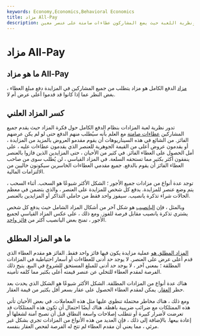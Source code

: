 ```yaml
---
keywords: Economy,Economics,Behavioral Economics
title: مزاد All-Pay
description: مزاد جميع الأجور هو مفهوم اقتصادي ونظرية اللعبة حيث يضع المشاركون عطاءات صامتة على عنصر معين.
---
```


# مزاد All-Pay
## ما هو مزاد All-Pay

[مزاد](/auction) الدفع الكامل هو مزاد يتطلب من جميع المشاركين في المزايدة دفع مبلغ العطاء ، بغض النظر عما إذا كانوا قد قدموا أعلى عرض أم لا.

## كسر المزاد العلني

تدور نظرية لعبة المزادات بنظام الدفع الكامل حول فكرة المزاد حيث يقدم جميع المشاركين [عطاءات صامتة](/bid) مع العلم بأنه سيُطلب منهم الدفع حتى لو لم يكن عرضهم الفائز. من الشائع في هذه السيناريوهات أن يقوم مقدمو العروض بالمزيد من المزايدة ، أو يقدمون عروض أعلى من القيمة الجوهرية للعنصر الذي يقدمون عطاءات عليه ، على أمل الحصول على العطاء الفائز. في كثير من الأحيان ، حتى المزايدين الذين فازوا بالعنصر ينفقون أكثر بكثير مما تستحقه السلعة. في المزاد القياسي ، لن يُطلب سوى من صاحب العطاء الفائز أن يقوم بالدفع. جميع مقدمي العطاءات الخاسرين سيكونون خاليين من الالتزامات المالية.

توجد عدة أنواع من مزادات جميع الأجور ؛ الشكل الأكثر شيوعًا هو السحب. أثناء السحب ، يتم وضع عنصر للمزايدة. يدفع كل شخص للمزايدة على العنصر ، والذي يتضمن في معظم الحالات شراء تذكرة يانصيب. سيفوز واحد فقط من حاملي التذاكر أو المزايدين بالعنصر.

وبالمثل ، فإن [اليانصيب](/lottery) هو شكل آخر من أشكال المزاد الشامل حيث يدفع كل شخص يشتري تذكرة يانصيب مقابل فرصة للفوز. ومع ذلك ، على عكس المزاد القياسي لجميع الأجور ، تمنح بعض اليانصيب أكثر من [فائز واحد](/winnerscurse).

## ما هو المزاد المطلق

[المزاد المطلق هو](/absolute-auction) عملية مزايدة يكون فيها فائز واحد فقط. الفائز هو مقدم العطاء الذي قدم أعلى عرض على العنصر. لا يوجد حد أدنى للعطاءات أو أسعار احتياطية في المزادات المطلقة ؛ بمعنى آخر ، لا يوجد حد أدنى للمبلغ المستحق للشروع في البيع. يتيح ذلك الفرصة لمقدم العطاء للتخلي عن عنصر قيمته أعلى بكثير مما كلفه تأمينه.

هناك عدة أنواع من المزادات المطلقة. الشكل الأكثر شيوعًا هو الشكل الذي يحدث بعد حظر [العقار](/foreclosure). يمكن لمقدم العطاء الحصول على عقار بسعر أقل بكثير من قيمة العقار.

ومع ذلك ، هناك مخاطر محتملة تنطوي عليها مثل هذه المعاملات. في بعض الأحيان تأتي هذه الممتلكات مع ضرائب ضريبية باهظة. هناك أيضًا احتمال أن تكون هذه الممتلكات قد تعرضت لأضرار كبيرة أو تتطلب إصلاحات واسعة النطاق قبل أن تصبح آمنة لشغلها أو إعادة بيعها. بالإضافة إلى ذلك ، فإن العديد من هذه الأنواع من المزادات تجري بشكل غير مرئي ، مما يعني أن مقدم العطاء لم تتح له الفرصة لفحص العقار بنفسه.

